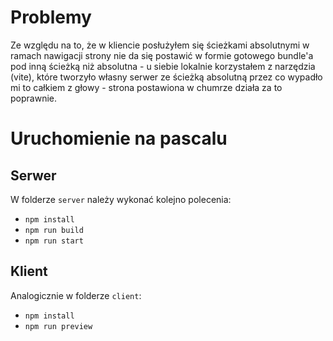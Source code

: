 # Problemy
Ze względu na to, że w kliencie posłużyłem się ścieżkami absolutnymi w ramach nawigacji strony nie da się postawić w formie gotowego bundle'a pod inną ścieżką niż absolutna - u siebie lokalnie korzystałem z narzędzia (vite), które tworzyło własny serwer ze ścieżką absolutną przez co wypadło mi to całkiem z głowy - strona postawiona w chumrze działa za to poprawnie. 
# Uruchomienie na pascalu
## Serwer
W folderze `server` należy wykonać kolejno polecenia: 
* `npm install`
* `npm run build`
* `npm run start`
## Klient
Analogicznie w folderze `client`:
* `npm install`
* `npm run preview`
